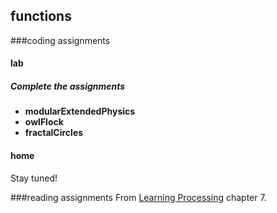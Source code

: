 ## functions

###coding assignments

#### lab
##### Complete the assignments #####
<ul>
<li><strong>modularExtendedPhysics</strong></li>
<li><strong>owlFlock</strong></li>
<li><strong>fractalCircles</strong></li>
</ul>

#### home
Stay tuned!

###reading assignments
From [Learning Processing](href="http://www.artech.cc/_class_material_/books/Learning_Processing.pdf) chapter 7.
